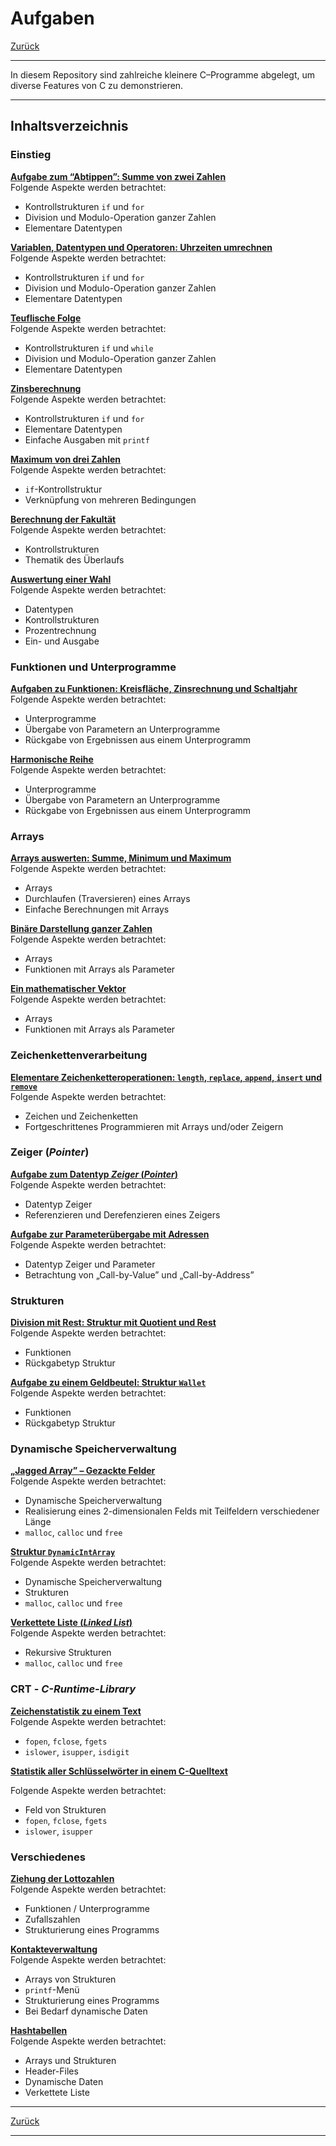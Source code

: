 # Aufgaben

[Zurück](../../Readme.md)

---

In diesem Repository sind zahlreiche kleinere C&ndash;Programme abgelegt,
um diverse Features von C zu demonstrieren.

---

## Inhaltsverzeichnis

### Einstieg

[**Aufgabe zum &ldquo;Abtippen&rdquo;: Summe von zwei Zahlen**](./ErsteSchritte/Exercises_ErsteSchritte.md)<br />
Folgende Aspekte werden betrachtet:
  * Kontrollstrukturen `if` und `for`
  * Division und Modulo-Operation ganzer Zahlen
  * Elementare Datentypen


[**Variablen, Datentypen und Operatoren: Uhrzeiten umrechnen**](./VariablenDatentypenOperatoren/Exercises_VariablenDatentypenOperatoren.md)<br />
Folgende Aspekte werden betrachtet:
  * Kontrollstrukturen `if` und `for`
  * Division und Modulo-Operation ganzer Zahlen
  * Elementare Datentypen


[**Teuflische Folge**](./TeuflischeFolge/Exercises_TeuflischeFolge.md)<br />
Folgende Aspekte werden betrachtet:
  * Kontrollstrukturen `if` und `while`
  * Division und Modulo-Operation ganzer Zahlen
  * Elementare Datentypen


[**Zinsberechnung**](./Zinsberechnung/Exercises_Zinsberechnung.md)<br />
Folgende Aspekte werden betrachtet:
  * Kontrollstrukturen `if` und `for`
  * Elementare Datentypen
  * Einfache Ausgaben mit `printf`


[**Maximum von drei Zahlen**](./Maximum/Exercises_Maximum.md)<br />
Folgende Aspekte werden betrachtet:
  * `if`-Kontrollstruktur 
  * Verknüpfung von mehreren Bedingungen

[**Berechnung der Fakultät**](./Fakultaet/Exercises_Fakultaet.md)<br />
Folgende Aspekte werden betrachtet:
  * Kontrollstrukturen
  * Thematik des Überlaufs

[**Auswertung einer Wahl**](./Wahl/Exercises_Wahl.md)<br />
Folgende Aspekte werden betrachtet:
  * Datentypen
  * Kontrollstrukturen
  * Prozentrechnung
  * Ein- und Ausgabe

### Funktionen und Unterprogramme

[**Aufgaben zu Funktionen: Kreisfläche, Zinsrechnung und Schaltjahr**](./Unterprogramme/Exercises_Unterprogramme.md)<br />
Folgende Aspekte werden betrachtet:
  * Unterprogramme
  * Übergabe von Parametern an Unterprogramme
  * Rückgabe von Ergebnissen aus einem Unterprogramm

[**Harmonische Reihe**](./HarmonischeReihe/Exercises_HarmonischeReihe.md)<br />
Folgende Aspekte werden betrachtet:
  * Unterprogramme
  * Übergabe von Parametern an Unterprogramme
  * Rückgabe von Ergebnissen aus einem Unterprogramm

### Arrays

[**Arrays auswerten: Summe, Minimum und Maximum**](./ArraySumMinMax/Exercises_ArraySumMinMax.md)<br />
Folgende Aspekte werden betrachtet:
  * Arrays
  * Durchlaufen (Traversieren) eines Arrays
  * Einfache Berechnungen mit Arrays

[**Binäre Darstellung ganzer Zahlen**](./BinaryConversion/Exercises_BinaryConversion.md)<br />
Folgende Aspekte werden betrachtet:
  * Arrays
  * Funktionen mit Arrays als Parameter

[**Ein mathematischer Vektor**](./Vector/Exercises_Vector.md)<br />
Folgende Aspekte werden betrachtet:
  * Arrays
  * Funktionen mit Arrays als Parameter

### Zeichenkettenverarbeitung

[**Elementare Zeichenketteroperationen: `length`, `replace`, `append`, `insert` und `remove`**](./Zeichenkettenverarbeitung/Exercises_Zeichenkettenverarbeitung.md)<br />
Folgende Aspekte werden betrachtet:
  * Zeichen und Zeichenketten
  * Fortgeschrittenes Programmieren mit Arrays und/oder Zeigern

### Zeiger (*Pointer*)

[**Aufgabe zum Datentyp *Zeiger* (*Pointer*)**](./Zeiger/Exercises_Zeiger.md)<br />
Folgende Aspekte werden betrachtet:
  * Datentyp Zeiger
  * Referenzieren und Derefenzieren eines Zeigers

[**Aufgabe zur Parameterübergabe mit Adressen**](./Tausche/Exercises_Tausche.md)<br />
Folgende Aspekte werden betrachtet:
  * Datentyp Zeiger und Parameter
  * Betrachtung von &bdquo;Call-by-Value&rdquo; und &bdquo;Call-by-Address&rdquo;

### Strukturen

[**Division mit Rest: Struktur mit Quotient und Rest**](./DivisionMitRest/Exercises_DivisionMitRest.md)<br />
Folgende Aspekte werden betrachtet:
  * Funktionen
  * Rückgabetyp Struktur

[**Aufgabe zu einem Geldbeutel: Struktur `Wallet`**](./Wallet/Exercises_Wallet.md)<br />
Folgende Aspekte werden betrachtet:
  * Funktionen
  * Rückgabetyp Struktur


### Dynamische Speicherverwaltung

[**&bdquo;Jagged Array&rdquo; &ndash; Gezackte Felder**](./JaggedArrays/Exercises_JaggedArrays.md)<br />
Folgende Aspekte werden betrachtet:
  * Dynamische Speicherverwaltung
  * Realisierung eines 2-dimensionalen Felds mit Teilfeldern verschiedener Länge
  * `malloc`, `calloc` und `free`


[**Struktur `DynamicIntArray`**](./DynamicIntArray/Exercises_DynamicIntArray.md)<br />
Folgende Aspekte werden betrachtet:
  * Dynamische Speicherverwaltung
  * Strukturen
  * `malloc`, `calloc` und `free`


[**Verkettete Liste (*Linked List*)**](./VerketteteListe/Exercises_VerketteteListe.md)<br />
Folgende Aspekte werden betrachtet:
  * Rekursive Strukturen
  * `malloc`, `calloc` und `free`


### CRT - *C-Runtime-Library*

[**Zeichenstatistik zu einem Text**](./Zeichenstatistik/Exercises_Zeichenstatistik.md)<br />
Folgende Aspekte werden betrachtet:
  * `fopen`, `fclose`, `fgets`
  * `islower`, `isupper`, `isdigit`

[**Statistik aller Schlüsselwörter in einem C-Quelltext**](./KeywordStatistik/Exercises_KeywordStatistik.md)<br />

Folgende Aspekte werden betrachtet:
  * Feld von Strukturen
  * `fopen`, `fclose`, `fgets`
  * `islower`, `isupper`


### Verschiedenes

[**Ziehung der Lottozahlen**](./Lotto/Exercises_Lotto.md)<br />
Folgende Aspekte werden betrachtet:
  * Funktionen / Unterprogramme
  * Zufallszahlen
  * Strukturierung eines Programms

[**Kontakteverwaltung**](./Contacts/Exercises_Contacts.md)<br />
Folgende Aspekte werden betrachtet:
  * Arrays von Strukturen
  * `printf`-Menü
  * Strukturierung eines Programms
  * Bei Bedarf dynamische Daten

[**Hashtabellen**](./HashTabelle/Exercises_HashTable.md)<br />
Folgende Aspekte werden betrachtet:
  * Arrays und Strukturen
  * Header-Files
  * Dynamische Daten
  * Verkettete Liste


---


[Zurück](../../Readme.md)

---
